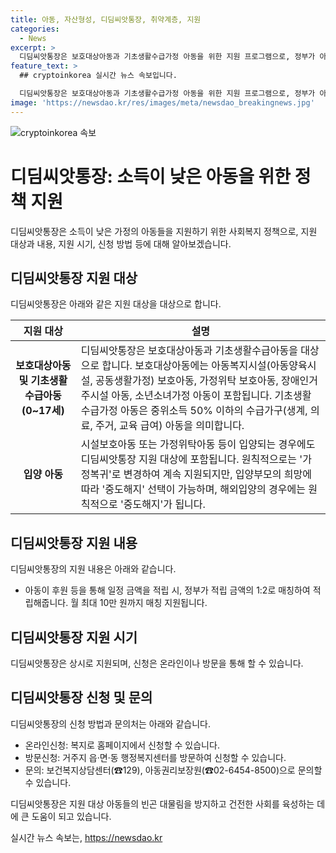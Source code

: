 ```yaml
---
title: 아동, 자산형성, 디딤씨앗통장, 취약계층, 지원
categories:
  - News
excerpt: >
  디딤씨앗통장은 보호대상아동과 기초생활수급가정 아동을 위한 지원 프로그램으로, 정부가 아동의 후원금을 매칭하여 적립해줍니다. 지원 대상은 보호대상아동과 기초생활수급가정 아동으로, 매달 최대 10만 원까지 지원됩니다. 온라인 또는 방문을 통해 신청할 수 있으며, 자세한 내용은 보건복지상담센터나 아동권리보장원으로 문의할 수 있습니다.
feature_text: >
  ## cryptoinkorea 실시간 뉴스 속보입니다.

  디딤씨앗통장은 보호대상아동과 기초생활수급가정 아동을 위한 지원 프로그램으로, 정부가 아동의 후원금을 매칭하여 적립해줍니다. 지원 대상은 보호대상아동과 기초생활수급가정 아동으로, 매달 최대 10만 원까지 지원됩니다. 온라인 또는 방문을 통해 신청할 수 있으며, 자세한 내용은 보건복지상담센터나 아동권리보장원으로 문의할 수 있습니다.
image: 'https://newsdao.kr/res/images/meta/newsdao_breakingnews.jpg'
---
```


<p><img src="https://newsdao.kr/res/images/meta/newsdao_breakingnews.jpg" alt="cryptoinkorea 속보" /></p>

<h1>디딤씨앗통장: 소득이 낮은 아동을 위한 정책 지원</h1>

<p data-ke-size="size16">디딤씨앗통장은 소득이 낮은 가정의 아동들을 지원하기 위한 사회복지 정책으로, 지원 대상과 내용, 지원 시기, 신청 방법 등에 대해 알아보겠습니다.</p>

<h2 data-ke-size="size26">디딤씨앗통장 지원 대상</h2>

<p data-ke-size="size16">디딤씨앗통장은 아래와 같은 지원 대상을 대상으로 합니다.</p>

<table>
    <thead>
        <tr>
            <th>지원 대상</th>
            <th>설명</th>
        </tr>
    </thead>
    <tbody>
        <tr>
            <td style="text-align: center; height: 17px;"><b>보호대상아동 및 기초생활수급아동(0~17세)</b></td>
            <td>디딤씨앗통장은 보호대상아동과 기초생활수급아동을 대상으로 합니다. 보호대상아동에는 아동복지시설(아동양육시설, 공동생활가정) 보호아동, 가정위탁 보호아동, 장애인거주시설 아동, 소년소녀가정 아동이 포함됩니다. 기초생활수급가정 아동은 중위소득 50% 이하의 수급가구(생계, 의료, 주거, 교육 급여) 아동을 의미합니다.</td>
        </tr>
        <tr>
            <td style="text-align: center; height: 17px;"><b>입양 아동</b></td>
            <td>시설보호아동 또는 가정위탁아동 등이 입양되는 경우에도 디딤씨앗통장 지원 대상에 포함됩니다. 원칙적으로는 '가정복귀'로 변경하여 계속 지원되지만, 입양부모의 희망에 따라 '중도해지' 선택이 가능하며, 해외입양의 경우에는 원칙적으로 '중도해지'가 됩니다.</td>
        </tr>
    </tbody>
</table>

<h2 data-ke-size="size26">디딤씨앗통장 지원 내용</h2>

<p data-ke-size="size16">디딤씨앗통장의 지원 내용은 아래와 같습니다.</p>

<ul>
    <li>아동이 후원 등을 통해 일정 금액을 적립 시, 정부가 적립 금액의 1:2로 매칭하여 적립해줍니다. 월 최대 10만 원까지 매칭 지원됩니다.</li>
</ul>

<h2 data-ke-size="size26">디딤씨앗통장 지원 시기</h2>

<p data-ke-size="size16">디딤씨앗통장은 상시로 지원되며, 신청은 온라인이나 방문을 통해 할 수 있습니다.</p>

<h2 data-ke-size="size26">디딤씨앗통장 신청 및 문의</h2>

<p data-ke-size="size16">디딤씨앗통장의 신청 방법과 문의처는 아래와 같습니다.</p>

<ul>
    <li>온라인신청: 복지로 홈페이지에서 신청할 수 있습니다.</li>
    <li>방문신청: 거주지 읍·면·동 행정복지센터를 방문하여 신청할 수 있습니다.</li>
    <li>문의: 보건복지상담센터(☎129), 아동권리보장원(☎02-6454-8500)으로 문의할 수 있습니다.</li>
</ul>

<p data-ke-size="size16">디딤씨앗통장은 지원 대상 아동들의 빈곤 대물림을 방지하고 건전한 사회를 육성하는 데에 큰 도움이 되고 있습니다.</p>
실시간 뉴스 속보는, <a href="https://newsdao.kr" rel="dofollow">https://newsdao.kr</a>


